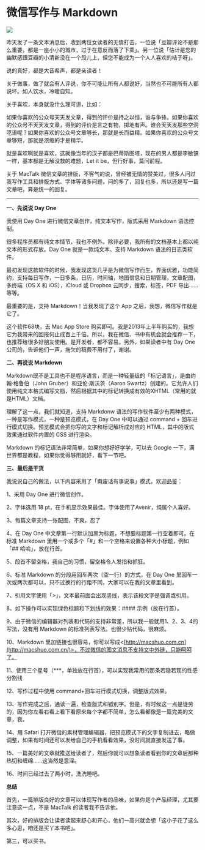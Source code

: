 # 微信写作与 Markdown

![](http://7q5cfr.com1.z0.glb.clouddn.com/wxxz.png)

昨天发了一条文本消息后，收到两位女读者的无情打击，一位说「豆瓣评论不是那么重要，都是一座小小的城市，过于在意反而落了下乘」。另一位说「估计是您的幽默感跟豆瓣的小清新没在一个段儿上，但您不能成为一个人人喜欢的桔子呀」。

说的真好，都是大音希声，都是亲读者！

关于做事，做了就会有人评说，你不可能让所有人都说好，当然也不可能所有人都说坏。如人饮水，冷暖自知。

关于喜欢，本身就没什么理可讲，比如：

如果你喜欢的公众号天天发文章，得到的评价是持之以恒，谁与争锋。如果你喜欢的公众号不天天发文章，得到的评价是言之有物，掷地有声。谁会天天发那些空洞呓语呢？如果你喜欢的公众号文章够长，那就是长而益精。如果你喜欢的公众号文章够短，那就是浓缩的才是精华。

就是喜欢啊就是喜欢，这就像当年的汉子都是巴蒂斯图塔，现在的男人都是李敏镐一样，基本都是无解没救的难题，Let it be，但行好事，莫问前程。

关于 MacTalk 微信文章的排版，不客气的说，曾经被无情的赞美过，很多人问过我写作工具和排版方式、字体等诸多问题，问的多了，回复也多，所以还是写一篇文章吧，算是统一的回复。

___________________________________________

**一、先说说 Day One**

我使用 Day One 进行微信文章创作，纯文本写作，版式采用 Markdown 语法控制。

很多程序员都有纯文本情节，我也不例外。除非必要，我所有的文档基本上都以纯文本的形式存放。Day One 就是一款纯文本、支持 Markdown 语法的日志类软件。

最初发现这款软件的时候，我发现这货几乎是为微信写作而生，界面优雅，功能简约，支持每日写作，一日多条，日历，时间轴，地图信息和日期管理，文章配图，多终端（OS X 和 iOS），iCloud 或 Dropbox 云同步，搜索，标签，PDF 导出……等等。

最重要的是，支持 Markdown！当我发现了这个 App 之后，我想，微信写作就是它了。

这个软件68块，去 Mac App Store 购买即可。我是2013年上半年购买的，我想它为我带来的回报何止成百上千倍。所以，我在微信、书中有机会就会推荐一下，也推荐给很多好朋友使用。是开发者，都不容易。另外，如果读者中有 Day One 公司的，告诉他们一声，拖欠的稿费不用付了，谢谢。

**二、再说说 Markdown**

Markdown既不是工具也不是程序语言，而是一种轻量级的「标记语言」，是由约翰·格鲁伯（John Gruber）和亚伦·斯沃茨（Aaron Swartz）创建的。它允许人们使用纯文本格式编写文档，然后根据其中的标记转换成有效的XHTML（常用的就是HTML）文档。

理解了这一点，我们就知道，支持 Markdonw 语法的写作软件至少有两种模式，一种是写作模式，一种是预览模式，在 Day One 中可以通过 command + 回车进行模式切换。预览模式会把你写的文字和标记解析成对应的 HTML，其中的版式效果通过软件内置的 CSS 进行渲染。

Markdown 的标记语法非常简单，如果你想好好学学，可以去 Google 一下，满世界都是教程，如果你觉得够用就好，看下一节吧。

**三、最后是干货**

我说说自己的做法，以下内容采用了「甭废话有事说事」模式，欢迎品鉴：

1、采用 Day One 进行微信创作。

2、字体选用 18 pt，在手机显示效果最佳。字体使用了Avenir，纯属个人喜好。

3、每篇文章支持一张配图，不爽，忍了

4、在 Day One 中文章第一行默认加黑为标题，不想要标题第一行空着即可。在标准 Markdown 里用一个或多个「#」和一个空格来设置各种大小标题，例如 「## 哈哈」，放在行首。

5、段首不留空格，我自己的习惯，留空格令人发指和抓狂。

6、标准 Markdown 的分段用回车两次（空一行）的方式，在 Day One 里回车一次或两次都可以，只不过换行的行距不同，大家可以在我的文章里看到。

7、引用文字使用「>」，文本最前面会出现竖线，表示该段文字是强调或引用。

8、如下操作可以实现绿色标题和下划线的效果：#### 示例（放在行首）。

9、由于微信的编辑器对列表和代码的支持非常差，所以我一般就用1、2、3、4的写法，没有用 Markdown 的标准列表写法。也很少贴代码，很麻烦。

10、Markdown 里加链接也很容易，你可以写成<[http://macshuo.com.cn](http://macshuo.com.cn/)>，不过微信的图文消息不支持文中外链，只能呵呵了。

11、使用三个星号（***，单独放在行首），可以实现我常用的那条若隐若现的性感分割线

12、写作过程中使用 command+回车进行模式切换，调整版式效果。

13、写作完成之后，通读一遍，检查版式和错别字。但是，有时候这一点是徒劳的，因为你左看右看上看下看原來每个字都不简单，怎么看都像是一篇完美的文章，衰。

14、用 Safari 打开微信的素材管理编辑器，把预览模式下的文字复制进去，略做调整，如果有时间还可以发给自己的手机看看效果，没时间就直接发送了事。

15、一篇美好的文章就推送给读者了，然后你就可以想象读者看到你的文章后那种热切和缠绵……这当然是意淫。

16、时间已经过去了两小时，洗洗睡吧。

**总结**

首先，一篇排版良好的文章可以体现写作者的品味，如果你是个产品经理，尤其要注意这一点，不是 MacTalk 的读者我不告诉他。

其次，好的排版会让读者读起来舒心和开心，他们一高兴就会想「这小子花了这么多心思，咱还是买丫本书吧」。

第三，可以买书。